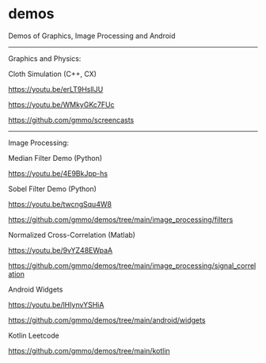 # demos
Demos of Graphics, Image Processing and Android
_______________________________________________


Graphics and Physics:

Cloth Simulation (C++, CX)

https://youtu.be/erLT9HsllJU

https://youtu.be/WMkyGKc7FUc

https://github.com/gmmo/screencasts

____________________________________

Image Processing:

Median Filter Demo (Python)

https://youtu.be/4E9BkJpp-hs

Sobel Filter Demo (Python)

https://youtu.be/twcngSqu4W8

https://github.com/gmmo/demos/tree/main/image_processing/filters


Normalized Cross-Correlation (Matlab)

https://youtu.be/9vYZ48EWpaA

https://github.com/gmmo/demos/tree/main/image_processing/signal_correlation


Android Widgets

https://youtu.be/lHIynvYSHiA

https://github.com/gmmo/demos/tree/main/android/widgets


Kotlin Leetcode

https://github.com/gmmo/demos/tree/main/kotlin

